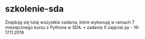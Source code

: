 # szkolenie-sda
Znajdują się tutaj wszystkie zadania, które wykonuję w ramach 7 miesięcznego kursu z Pythona w SDA.
• zadania (I zajęcia).py - 16-17.11.2019
